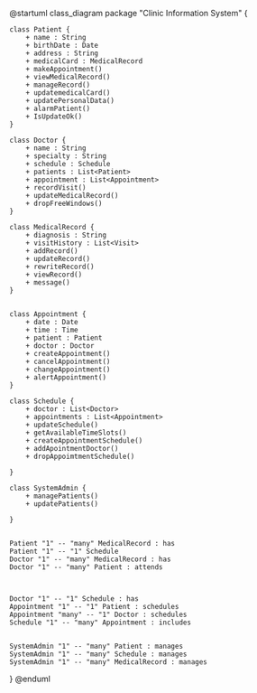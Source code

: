 @startuml class_diagram
package "Clinic Information System" {

    class Patient {
        + name : String
        + birthDate : Date
        + address : String
        + medicalCard : MedicalRecord
        + makeAppointment()
        + viewMedicalRecord()
        + manageRecord()
        + updatemedicalCard()
        + updatePersonalData()
        + alarmPatient()
        + IsUpdateOk()
    }

    class Doctor {
        + name : String
        + specialty : String
        + schedule : Schedule
        + patients : List<Patient>
        + appointment : List<Appointment>
        + recordVisit()
        + updateMedicalRecord()
        + dropFreeWindows()
    }

    class MedicalRecord {
        + diagnosis : String
        + visitHistory : List<Visit>
        + addRecord()
        + updateRecord()
        + rewriteRecord()
        + viewRecord()
        + message()
    }


    class Appointment {
        + date : Date
        + time : Time
        + patient : Patient
        + doctor : Doctor
        + createAppointment()
        + cancelAppointment()
        + changeAppointment()
        + alertAppointment()
    }

    class Schedule {
        + doctor : List<Doctor>
        + appointments : List<Appointment>
        + updateSchedule()
        + getAvailableTimeSlots()
        + createAppointmentSchedule()
        + addApointmentDoctor()
        + dropAppoimtmentSchedule()
    
    }

    class SystemAdmin {
        + managePatients()
        + updatePatients()
        
    }


    Patient "1" -- "many" MedicalRecord : has
    Patient "1" -- "1" Schedule
    Doctor "1" -- "many" MedicalRecord : has
    Doctor "1" -- "many" Patient : attends
    


    Doctor "1" -- "1" Schedule : has
    Appointment "1" -- "1" Patient : schedules
    Appointment "many" -- "1" Doctor : schedules
    Schedule "1" -- "many" Appointment : includes

    
    SystemAdmin "1" -- "many" Patient : manages 
    SystemAdmin "1" -- "many" Schedule : manages 
    SystemAdmin "1" -- "many" MedicalRecord : manages 

}
@enduml
